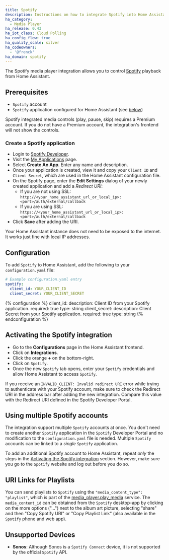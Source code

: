 ```yaml
---
title: Spotify
description: Instructions on how to integrate Spotify into Home Assistant.
ha_category:
  - Media Player
ha_release: 0.43
ha_iot_class: Cloud Polling
ha_config_flow: true
ha_quality_scale: silver
ha_codeowners:
  - '@frenck'
ha_domain: spotify
---
```


The Spotify media player integration allows you to control [Spotify](https://www.spotify.com/) playback from Home Assistant.

## Prerequisites

- `Spotify` account
- `Spotify` application configured for Home Assistant (see [below](#create-a-spotify-application))

<div class='note'>
  Spotify integrated media controls (play, pause, skip) requires a Premium account.
  If you do not have a Premium account, the integration's frontend will not show the controls.
</div>

### Create a Spotify application

- Login to [Spotify Developer](https://developer.spotify.com).
- Visit the [My Applications](https://developer.spotify.com/my-applications/#!/applications) page.
- Select **Create An App**. Enter any name and description.
- Once your application is created, view it and copy your `Client ID` and `Client Secret`, which are used in the Home Assistant configuration file.
- On the Spotify page, enter the **Edit Settings** dialog of your newly created application and add a *Redirect URI*:
  - If you are not using SSL: `http://<your_home_assistant_url_or_local_ip>:<port>/auth/external/callback`
  - If you are using SSL: `https://<your_home_assistant_url_or_local_ip>:<port>/auth/external/callback`
- Click **Save** after adding the URI.

<div class='note'>
  Your Home Assistant instance does not need to be exposed to the internet. It works just fine with local IP addresses.
</div>  

## Configuration

To add `Spotify` to Home Assistant, add the following to your `configuration.yaml` file:

```yaml
# Example configuration.yaml entry
spotify:
  client_id: YOUR_CLIENT_ID
  client_secret: YOUR_CLIENT_SECRET
```

{% configuration %}
client_id:
  description: Client ID from your Spotify application.
  required: true
  type: string
client_secret:
  description: Client Secret from your Spotify application.
  required: true
  type: string
{% endconfiguration %}

## Activating the Spotify integration

- Go to the **Configurations** page in the Home Assistant frontend.
- Click on **Integrations**.
- Click the orange **+** on the bottom-right.
- Click on `Spotify`.
- Once the new `Spotify` tab opens, enter your `Spotify` credentials and allow Home Assistant to access `Spotify`.

<div class='note'>

  If you receive an `INVALID_CLIENT: Invalid redirect URI` error while trying to
  authenticate with your Spotify account, make sure to check the Redirect URI in
  the address bar after adding the new integration. Compare this value with the
  Redirect URI defined in the Spotify Developer Portal.

</div>

## Using multiple Spotify accounts

The integration support multiple `Spotify` accounts at once. You don't need to
create another `Spotify` application in the `Spotify` Developer Portal and no
modification to the `configuration.yaml` file is needed. Multiple `Spotify`
accounts can be linked to a _single_ `Spotify` application.

To add an additional Spotify account to Home Assistant, repeat _only_ the steps
in the [Activating the Spotify integration](#activating-the-spotify-integration)
section. However, make sure you go to the `Spotify` website and log out before
you do so.

## URI Links for Playlists

You can send playlists to `Spotify` using the `"media_content_type": "playlist"`, which is part of the
[media_player.play_media](/integrations/media_player/#service-media_playerplay_media) service.
The `media_content_id` can be obtained from the `Spotify` desktop-app by clicking on the more options ("...") next to the album art picture, selecting "share" and then "Copy Spotify URI" or "Copy Playlist Link" (also available in the `Spotify` phone and web app).

## Unsupported Devices

- **Sonos**: Although Sonos is a `Spotify Connect` device, it is not supported by the official `Spotify` API.
